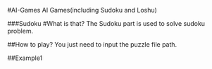 #AI-Games
AI Games(including Sudoku and Loshu)

###Sudoku
#What is that?
The Sudoku part is used to solve sudoku problem.

##How to play?
You just need to input the puzzle file path.

##Example1
